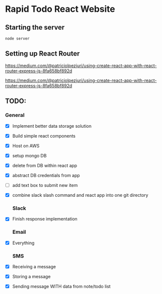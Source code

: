 # Rapid Todo React Website

## Starting the server
```npm run build
node server
```

## Setting up React Router
https://medium.com/@patriciolpezjuri/using-create-react-app-with-react-router-express-js-8fa658bf892d

https://medium.com/@patriciolpezjuri/using-create-react-app-with-react-router-express-js-8fa658bf892d


## TODO:
### General
- [x] Implement better data storage solution
- [x] Build simple react components
- [x] Host on AWS
- [x] setup mongo DB
- [x] delete from DB within react app
- [x] abstract DB credentials from app
- [ ] add text box to submit new item
- [x] combine slack slash command and react app into one git directory


	### Slack
- [x] Finish response implementation
	### Email
- [x] Everything
	### SMS
- [x] Receiving a message
- [x] Storing a message
- [x] Sending message WITH data from note/todo list
